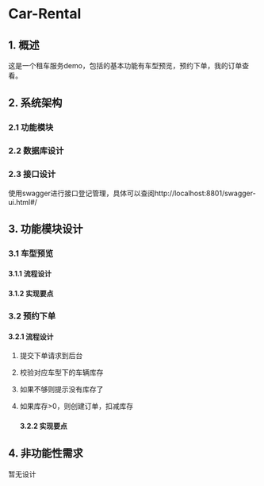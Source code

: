# Car-Rental
## 1. 概述

这是一个租车服务demo，包括的基本功能有车型预览，预约下单，我的订单查看。

## 2. 系统架构

### 2.1 功能模块

### 2.2 数据库设计

### 2.3 接口设计

使用swagger进行接口登记管理，具体可以查阅http://localhost:8801/swagger-ui.html#/

## 3. 功能模块设计

### 3.1 车型预览

#### 	3.1.1 流程设计

#### 	3.1.2 实现要点

### 3.2 预约下单

#### 	3.2.1 流程设计

1. 提交下单请求到后台

2. 校验对应车型下的车辆库存

3. 如果不够则提示没有库存了

4. 如果库存>0，则创建订单，扣减库存

   #### 3.2.2 实现要点

   

## 4. 非功能性需求

暂无设计